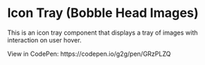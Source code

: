 # Icon Tray (Bobble Head Images)
<p>This is an icon tray component that displays a tray of images with interaction on user hover.</p>
<p>View in CodePen: https://codepen.io/g2g/pen/GRzPLZQ</p>

